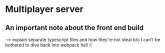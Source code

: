 # Multiplayer server

## An important note about the front end build

--> explain separate typescript files and how they're not ideal b/c I can't be bothered to dive back into webpack hell :|
